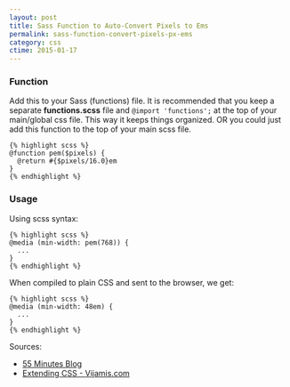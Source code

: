 ```yaml
---
layout: post
title: Sass Function to Auto-Convert Pixels to Ems
permalink: sass-function-convert-pixels-px-ems
category: css
ctime: 2015-01-17
---
```


### Function
Add this to your Sass (functions) file. It is recommended that you keep a separate **functions.scss** file and `@import 'functions';` at the top of your main/global css file. This way it keeps things organized. OR you could just add this function to the top of your main scss file.

    {% highlight scss %}
    @function pem($pixels) {
      @return #{$pixels/16.0}em
    }
    {% endhighlight %}

### Usage

Using scss syntax:

    {% highlight scss %}
    @media (min-width: pem(768)) {
      ...
    }
    {% endhighlight %}
    
When compiled to plain CSS and sent to the browser, we get:

    {% highlight scss %}
    @media (min-width: 48em) {
      ...
    }
    {% endhighlight %}



Sources:
- [55 Minutes Blog](http://blog.55minutes.com/2012/04/media-queries-and-browser-zoom/)
- [Extending CSS - Vijamis.com](http://viljamis.com/blog/2012/extending-css/)
